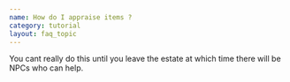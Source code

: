 ```yaml
---
name: How do I appraise items ?
category: tutorial
layout: faq_topic
---
```

You cant really do this until you leave the estate at which time there will be NPCs who can help.